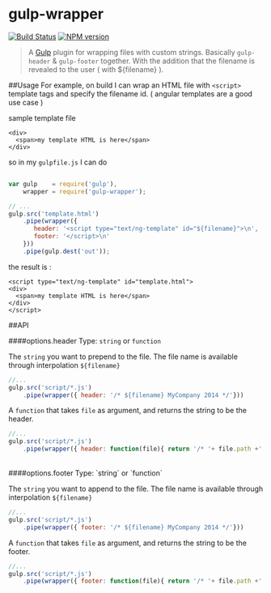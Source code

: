 gulp-wrapper
============
[![Build Status](https://travis-ci.org/AntouanK/gulp-wrapper.png?branch=master)](https://travis-ci.org/AntouanK/gulp-wrapper) [![NPM version](https://badge.fury.io/js/gulp-wrapper.png)](http://badge.fury.io/js/gulp-wrapper)

> A [Gulp](https://github.com/wearefractal/gulp) plugin for wrapping files with custom strings.
Basically `gulp-header` & `gulp-footer` together.
With the addition that the filename is revealed to the user ( with ${filename} ).

##Usage
For example, on build I can wrap an HTML file with `<script>` template tags and specify the filename id. ( angular templates are a good use case )

sample template file

```
<div>
  <span>my template HTML is here</span>
</div>
```

so in my `gulpfile.js` I can do

```javascript

var gulp    = require('gulp'),
    wrapper = require('gulp-wrapper');

// ...
gulp.src('template.html')
    .pipe(wrapper({
       header: '<script type="text/ng-template" id="${filename}">\n',
       footer: '</script>\n'
    }))
    .pipe(gulp.dest('out'));
```

the result is :
```
<script type="text/ng-template" id="template.html">
<div>
  <span>my template HTML is here</span>
</div>
</script>
```


##API


####options.header
Type: `string` or `function`

The `string` you want to prepend to the file. The file name is available through interpolation `${filename}`

```javascript
//...
gulp.src('script/*.js')
    .pipe(wrapper({ header: '/* ${filename} MyCompany 2014 */'}))
```

A `function` that takes `file` as argument, and returns the string to be the header.
```javascript
//...
gulp.src('script/*.js')
    .pipe(wrapper({ header: function(file){ return '/* '+ file.path +' MyCompany 2014*/'; } }))
```

</br>
####options.footer
Type: `string` or `function`

The `string` you want to append to the file. The file name is available through interpolation `${filename}`

```javascript
//...
gulp.src('script/*.js')
	.pipe(wrapper({ footer: '/* ${filename} MyCompany 2014 */'}))
```
A `function` that takes `file` as argument, and returns the string to be the footer.
```javascript
//...
gulp.src('script/*.js')
    .pipe(wrapper({ footer: function(file){ return '/* '+ file.path +' MyCompany 2014*/'; } }))
```

